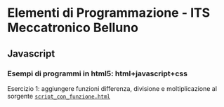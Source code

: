 # Elementi di Programmazione - ITS Meccatronico Belluno

## Javascript
### Esempi di programmi in html5: html+javascript+css

Esercizio 1: aggiungere funzioni differenza, divisione e moltiplicazione al sorgente [`script_con_funzione.html`](https://github.com/mdm13/its-coding/blob/main/lezione01/script_con_funzione.html)
